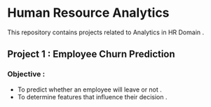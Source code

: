 # Human Resource Analytics
This repository contains projects related to Analytics in HR Domain .

## Project 1 : Employee Churn Prediction

### Objective :
- To predict whether an employee will leave or not .
- To determine features that influence their decision .
